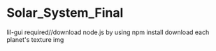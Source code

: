 # Solar_System_Final
lil-gui required//download node.js by using npm install 
download each planet's texture img
